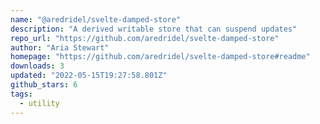```yaml
---
name: "@aredridel/svelte-damped-store"
description: "A derived writable store that can suspend updates"
repo_url: "https://github.com/aredridel/svelte-damped-store"
author: "Aria Stewart"
homepage: "https://github.com/aredridel/svelte-damped-store#readme"
downloads: 3
updated: "2022-05-15T19:27:58.801Z"
github_stars: 6
tags: 
  - utility
---
```

